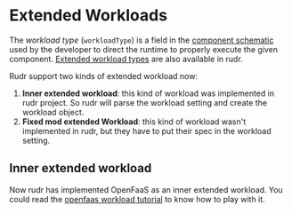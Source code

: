# Extended Workloads

The *workload type* (`workloadType`) is a field in the [component schematic](./component-schematic.md) used by the developer to direct the runtime to properly execute the given component.
[Extended workload types](https://github.com/oam-dev/spec/blob/master/3.component_model.md#extended-workload-types) are also available in rudr.

Rudr support two kinds of extended workload now:

1. **Inner extended workload**: this kind of workload was implemented in rudr project. So rudr will parse the workload setting and create the workload object.
2. **Fixed mod extended Workload**: this kind of workload wasn't implemented in rudr, but they have to put their spec in the workload setting.

## Inner extended workload

Now rudr has implemented OpenFaaS as an inner extended workload. You could read the [openfaas workload tutorial](../tutorial/deploy_openfaas_workload.md) to know how to play with it.
